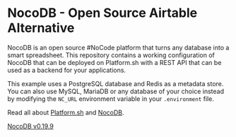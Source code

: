 # NocoDB - Open Source Airtable Alternative

NocoDB is an open source #NoCode platform that turns any database into a smart spreadsheet. This repository contains a working configuration of NocoDB that can be deployed on Platform.sh with a REST API that can be used as a backend for your applications.

This example uses a PostgreSQL database and Redis as a metadata store. You can also use MySQL, MariaDB or any database of your choice 
instead by modifying the `NC_URL` environment variable in your `.environment` file.

Read all about [Platform.sh](https://docs.platform.sh) and [NocoDB](https://docs.nocodb.com/).

[NocoDB v0.19.9](https://github.com/nocodb/nocodb)
